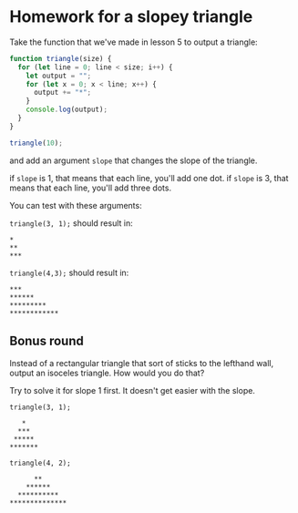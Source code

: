 # Homework for a slopey triangle

Take the function that we've made in lesson 5 to output a triangle:

```JavaScript
function triangle(size) {
  for (let line = 0; line < size; i++) {
    let output = "";
    for (let x = 0; x < line; x++) {
      output += "*";
    }
    console.log(output);
  }
}

triangle(10);

```

and add an argument `slope` that changes the slope of the triangle.

if `slope` is 1, that means that each line, you'll add one dot.
if `slope` is 3, that means that each line, you'll add three dots.

You can test with these arguments:

`triangle(3, 1);` should result in:

```
*
**
***
```

`triangle(4,3);` should result in:

```
***
******
*********
************
```

## Bonus round

Instead of a rectangular triangle that sort of sticks to the lefthand wall, output an isoceles triangle.
How would you do that?

Try to solve it for slope 1 first. It doesn't get easier with the slope.

```
triangle(3, 1);

   *
  ***
 *****
*******

triangle(4, 2);

      **
    ******
  **********
**************
```
